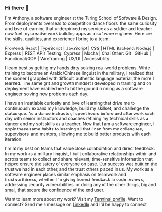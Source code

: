 ### Hi there 👋
I'm Anthony, a software engineer at the Turing School of Software & Design. From deployments overseas to competition dance floors, the same curiosity and love of learning that underpinned my service as a soldier and teacher now fuel my creative work building apps as a software engineer. Here are the skills, qualities, and experience I bring to a team: 

Frontend: React | TypeScript | JavaScript | CSS | HTML
Backend: Node.js | Express | REST APIs
Testing: Cypress | Mocha | Chai	
Other: Git | GitHub | Functional/OOP | Wireframing | UX/UI | Accessibility

I learn best by getting my hands dirty solving real-world problems. While training to become an Arabic/Chinese linguist in the military, I realized that the sooner I grappled with difficult, authentic language material, the more I learned. The same grit and growth mindset I developed in training and on deployment have enabled me to hit the ground running as a software engineer solving new problems each day.

I have an insatiable curiosity and love of learning that drive me to continuously expand my knowledge, build my skillset, and challenge the status quo. As a dance instructor, I spent hours before and after work each day with senior instructors and coaches refining my technical skills as a dancer and my soft skills as a teacher. Now that I am a software engineer, I apply these same habits to learning all that I can from my colleagues, supervisors, and mentors, allowing me to build better products with each iteration.

I'm at my best on teams that value close collaboration and direct feedback. In my work as a military linguist, I built collaborative relationships within and across teams to collect and share relevant, time-sensitive information that helped ensure the safety of everyone on base. Our success was built on the trust we had in each other, and the trust others placed in us. My work as a software engineer places similar emphasis on teamwork and trustworthiness, whether I'm giving honest feedback in code reviews, addressing security vulnerabilities, or doing any of the other things, big and small, that secure the confidence of the end user.

Want to learn more about my work? Visit my [Terminal profile](https://terminal.turing.edu/profiles/1053).
Want to connect? Send me a message on [LinkedIn](https://www.linkedin.com/in/anthony-iacono/) and I'd be happy to connect!
